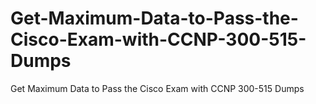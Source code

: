 # Get-Maximum-Data-to-Pass-the-Cisco-Exam-with-CCNP-300-515-Dumps
Get Maximum Data to Pass the Cisco Exam with CCNP 300-515 Dumps
